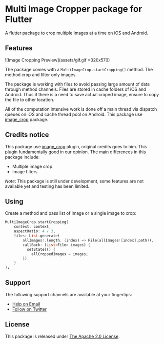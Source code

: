 # Multi Image Cropper package for Flutter

A flutter package to crop multiple images at a time on iOS and Android.

## Features

![Image Cropping Preview](assets/gif.gif =320x570)

The package comes with a `MultiImageCrop.startCropping()` method. The method crop and filter only images.

The package is working with files to avoid passing large amount of data through method channels.
Files are stored in cache folders of iOS and Android. Thus if there is a need to save actual croped image,
ensure to copy the file to other location.

All of the computation intensive work is done off a main thread via dispatch queues on iOS and cache thread pool on Android.
This package use [image_crop](https://pub.dartlang.org/packages/image_crop) package.

## Credits notice

This package use [image_crop](https://pub.dartlang.org/packages/image_crop) plugin,
original credits goes to him. This plugin fundamentally good in our opinion. The main differences in this package include:

- Multiple image crop
- Image filters

*Note*: This package is still under development, some features are not available yet and testing has been limited.

## Using
Create a method and pass list of image or a single image to crop:
```dart
MultiImageCrop.startCropping(
    context: context,
    aspectRatio: 4 / 3,
    files: List.generate(
        allImages!.length, (index) => File(allImages![index].path)),
        callBack: (List<File> images) {
          setState(() {
            allCroppedImages = images;
        })
    }
);
```

## Support

The following support channels are available at your fingertips:

- [Help on Email](mailto:tejbhansahu0.ts@gmail.com)
- [Follow on Twitter](https://twitter.com/imTej_Sahu)

## License

This package is released under [The Apache 2.0 License](LICENSE).
